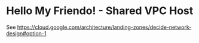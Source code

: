 # Hello My Friendo! - Shared VPC Host

See https://cloud.google.com/architecture/landing-zones/decide-network-design#option-1
